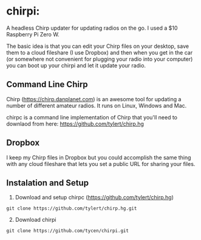 # chirpi: 

A headless Chirp updater for updating radios on the go. I used a $10 Raspberry Pi Zero W.

The basic idea is that you can edit your Chirp files on your desktop, save them to a cloud fileshare (I use Dropbox) and then when you get in the car (or somewhere not convenient for plugging your radio into your computer) you can boot up your chirpi and let it update your radio.

## Command Line Chirp
Chirp (https://chirp.danplanet.com) is an awesome tool for updating a number of different amateur radios. It runs on Linux, Windows and Mac.

chirpc is a command line implementation of Chirp that you'll need to downlaod from here: https://github.com/tylert/chirp.hg

## Dropbox

I keep my Chirp files in Dropbox but you could accomplish the same thing with any cloud fileshare that lets you set a public URL for sharing your files.

## Instalation and Setup

1) Download and setup chirpc (https://github.com/tylert/chirp.hg)
```
git clone https://github.com/tylert/chirp.hg.git
```
2) Download chirpi
```
git clone https://github.com/tycen/chirpi.git
```

<!--
And repeat

```
until finished
```

End with an example of getting some data out of the system or using it for a little demo

## Running the tests

Explain how to run the automated tests for this system

### Break down into end to end tests

Explain what these tests test and why

```
Give an example
```

### And coding style tests

Explain what these tests test and why

```
Give an example
```

## Deployment

Add additional notes about how to deploy this on a live system

## Built With

* [Dropwizard](http://www.dropwizard.io/1.0.2/docs/) - The web framework used
* [Maven](https://maven.apache.org/) - Dependency Management
* [ROME](https://rometools.github.io/rome/) - Used to generate RSS Feeds

## Contributing

Please read [CONTRIBUTING.md](https://gist.github.com/PurpleBooth/b24679402957c63ec426) for details on our code of conduct, and the process for submitting pull requests to us.

## Versioning

We use [SemVer](http://semver.org/) for versioning. For the versions available, see the [tags on this repository](https://github.com/your/project/tags). 

## Authors

* **Billie Thompson** - *Initial work* - [PurpleBooth](https://github.com/PurpleBooth)

See also the list of [contributors](https://github.com/your/project/contributors) who participated in this project.

## License

This project is licensed under the MIT License - see the [LICENSE.md](LICENSE.md) file for details

## Acknowledgments

* Hat tip to anyone who's code was used
* Inspiration
* etc 
--> 

